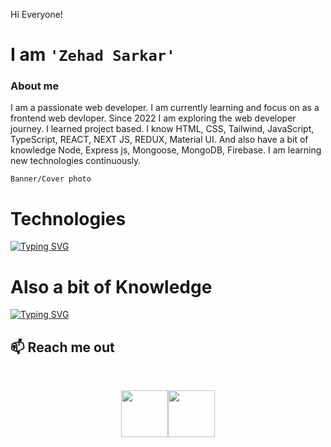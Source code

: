 <!-- Greatings -->
Hi Everyone! 
# I am `'Zehad Sarkar'`
### About me
I am a passionate web developer. I am currently learning and focus on as a frontend web devloper. Since 2022 I am exploring the web developer journey. I learned project based. I know HTML, CSS, Tailwind, JavaScript, TypeScript, REACT, NEXT JS, REDUX, Material UI. And also have a bit of knowledge Node, Express js, Mongoose, MongoDB, Firebase. I am learning new technologies continuously.

`Banner/Cover photo`

# Technologies
<a href="https://git.io/typing-svg"><img src="https://readme-typing-svg.demolab.com?font=Fira+Code&weight=600&size=24&pause=1000&color=141DD2EB&random=false&width=435&height=60&lines=HTML+CSS+Tailwind+JavaScript+;TypeScript+React+NextJS+Redux;Material+UI" alt="Typing SVG" /></a>

# Also a bit of Knowledge
<a href="https://git.io/typing-svg"><img src="https://readme-typing-svg.demolab.com?font=Fira+Code&weight=600&size=24&pause=1000&color=141DD2EB&random=false&width=435&height=60&lines=Node+Express+Mongoose%2C+MongoDB" alt="Typing SVG" /></a>

<!-- ...................................................................................................................................................................... -->
## :mailbox: Reach me out

<br/>

[<p align="center"><img height="75" src="https://i.ibb.co/pL0PV5d/Linkedin.png">](https://www.linkedin.com/in/r-a-zehad-sarkar-developer/)[<img height="75" src="https://i.ibb.co/xmX1BtV/Facebook.png">](https://www.facebook.com/Eng.zehadsarkar/)




